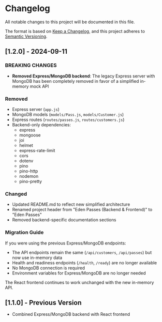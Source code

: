 # Changelog

All notable changes to this project will be documented in this file.

The format is based on [Keep a Changelog](https://keepachangelog.com/en/1.0.0/),
and this project adheres to [Semantic Versioning](https://semver.org/spec/v2.0.0.html).

## [1.2.0] - 2024-09-11

### BREAKING CHANGES
- **Removed Express/MongoDB backend**: The legacy Express server with MongoDB has been completely removed in favor of a simplified in-memory mock API

### Removed
- Express server (`app.js`)
- MongoDB models (`models/Pass.js`, `models/Customer.js`)
- Express routes (`routes/passes.js`, `routes/customers.js`)
- Backend-only dependencies:
  - express
  - mongoose
  - joi
  - helmet
  - express-rate-limit
  - cors
  - dotenv
  - pino
  - pino-http
  - nodemon
  - pino-pretty

### Changed
- Updated README.md to reflect new simplified architecture
- Renamed project header from "Eden Passes (Backend & Frontend)" to "Eden Passes"
- Removed backend-specific documentation sections

### Migration Guide
If you were using the previous Express/MongoDB endpoints:
- The API endpoints remain the same (`/api/customers`, `/api/passes`) but now use in-memory data
- Health and readiness endpoints (`/health`, `/ready`) are no longer available
- No MongoDB connection is required
- Environment variables for Express/MongoDB are no longer needed

The React frontend continues to work unchanged with the new in-memory API.

## [1.1.0] - Previous Version
- Combined Express/MongoDB backend with React frontend